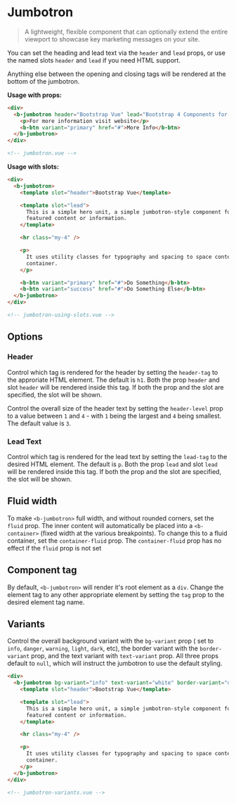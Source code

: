 # Jumbotron

> A lightweight, flexible component that can optionally extend the entire viewport to showcase key
> marketing messages on your site.

You can set the heading and lead text via the `header` and `lead` props, or use the named slots
`header` and `lead` if you need HTML support.

Anything else between the opening and closing tags will be rendered at the bottom of the jumbotron.

**Usage with props:**

```html
<div>
  <b-jumbotron header="Bootstrap Vue" lead="Bootstrap 4 Components for Vue.js 2">
    <p>For more information visit website</p>
    <b-btn variant="primary" href="#">More Info</b-btn>
  </b-jumbotron>
</div>

<!-- jumbotron.vue -->
```

**Usage with slots:**

```html
<div>
  <b-jumbotron>
    <template slot="header">Bootstrap Vue</template>

    <template slot="lead">
      This is a simple hero unit, a simple jumbotron-style component for calling extra attention to
      featured content or information.
    </template>

    <hr class="my-4" />

    <p>
      It uses utility classes for typography and spacing to space content out within the larger
      container.
    </p>

    <b-btn variant="primary" href="#">Do Something</b-btn>
    <b-btn variant="success" href="#">Do Something Else</b-btn>
  </b-jumbotron>
</div>

<!-- jumbotron-using-slots.vue -->
```

## Options

### Header

Control which tag is rendered for the header by setting the `header-tag` to the approriate HTML
element. The default is `h1`. Both the prop `header` and slot `header` will be rendered inside this
tag. If both the prop and the slot are specified, the slot will be shown.

Control the overall size of the header text by setting the `header-level` prop to a value between
`1` and `4` - with `1` being the largest and `4` being smallest. The default value is `3`.

### Lead Text

Control which tag is rendered for the lead text by setting the `lead-tag` to the desired HTML
element. The default is `p`. Both the prop `lead` and slot `lead` will be rendered inside this tag.
If both the prop and the slot are specified, the slot will be shown.

## Fluid width

To make `<b-jumbotron>` full width, and without rounded corners, set the `fluid` prop. The inner
content will automatically be placed into a `<b-container>` (fixed width at the various
breakpoints). To change this to a fluid container, set the `container-fluid` prop. The
`container-fluid` prop has no effect if the `fluid` prop is not set

## Component tag

By default, `<b-jumbotron>` will render it's root element as a `div`. Change the element tag to any
other appropriate element by setting the `tag` prop to the desired element tag name.

## Variants

Control the overall background variant with the `bg-variant` prop ( set to `info`, `danger`,
`warning`, `light`, `dark`, etc), the border variant with the `border-variant` prop, and the text
variant with `text-variant` prop. All three props default to `null`, which will instruct the
jumbotron to use the default styling.

```html
<div>
  <b-jumbotron bg-variant="info" text-variant="white" border-variant="dark">
    <template slot="header">Bootstrap Vue</template>

    <template slot="lead">
      This is a simple hero unit, a simple jumbotron-style component for calling extra attention to
      featured content or information.
    </template>

    <hr class="my-4" />

    <p>
      It uses utility classes for typography and spacing to space content out within the larger
      container.
    </p>
  </b-jumbotron>
</div>

<!-- jumbotron-variants.vue -->
```

<!-- Component reference added automatically from component package.json -->
